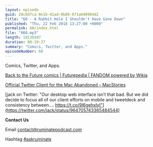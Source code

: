 ```yaml
---
layout: episode
guid: 20c6d7ca-8e1b-41ad-8b86-071a648984d2
title: "60 - A Rabbit Hole I Shouldn't Have Gone Down"
published: "Thu, 22 Feb 2018 13:27:00 +0000"
permalink: 60/index.html
file: "060.mp3"
length: 19139107
duration: 00:19:37
summary: "Comics, Twitter, and Apps."
episodeNumber: 60
---
```


Comics, Twitter, and Apps.

[Back to the Future comics | Futurepedia | FANDOM powered by Wikia](http://backtothefuture.wikia.com/wiki/Back_to_the_Future_comics)

[Official Twitter Client for the Mac Abandoned – MacStories](https://www.macstories.net/news/official-twitter-client-for-the-mac-abandoned/)

[jack on Twitter: "Our desktop web interface isn’t that bad. But we did decide to focus all of our client efforts on mobile and tweetdeck and consistency between.… https://t.co/9l6gehxlyI"](https://twitter.com/jack/status/964705743365484544)

**Contact Us**

Email [contact@ruminatepodcast.com](mailto:contact@ruminatepodcast.com)

Hashtag [#askruminate](https://twitter.com/search?q=askruminate)

